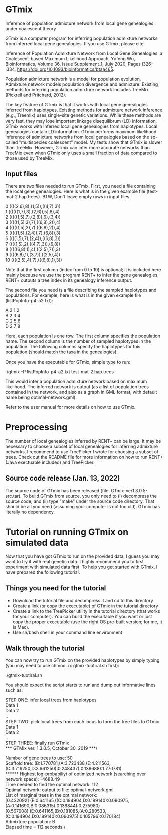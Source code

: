 # GTmix
Inference of population admixture network from local gene genealogies under coalescent theory

GTmix is a computer program for inferring population admixture networks from inferred local gene genealogies. If you use GTmix, please cite:

Inference of Population Admixture Network from Local Gene Genealogies: a Coalescent-based Maximum Likelihood Approach, Yufeng Wu, Bioinformatics, Volume 36, Issue Supplement_1, July 2020, Pages i326–i334, https://doi.org/10.1093/bioinformatics/btaa465.

Population admixture network is a model for population evolution. Admixture network models population divergence and admixture. Existing methods for inferring population admixture network includes TreeMix (Pickrell and Pritchard, 2012).

The key feature of GTmix is that it works with local gene genealogies inferred from haplotypes. Existing methods for admixture network inference (e.g., Treemix) uses single-site genetic variations. While these methods are very fast, they may lose important linkage disequilibrum (LD) information. GTmix works with inferred local gene genealogies from haplotypes. Local genealogies contain LD information. GTmix performs maximum likelihood inference of admixture networks from local genealogies based on the so-called "multispecies coalescent" model. My tests show that GTmix is slower than TreeMix. However, GTmix can infer more accurate networks than TreeMix even when GTmix only uses a small fraction of data compared to those used by TreeMix.

## Input files
There are two files needed to run GTmix. First, you need a file containing the local gene genealogies. Here is what is in the given example file (test-mat-2.hap.trees). BTW, Don't leave empty rows in input files.

0       ((((2,6),8),(1,5)),((4,7),3))  
1       ((((((1,7),3),(2,6)),5),8),4)  
2       (((((1,5),7),(2,8)),6),(3,4))  
3       (((((1,5),3),7),((6,8),2)),4)  
4       (((((1,5),3),7),((6,8),2)),4)  
5       (((((1,5),(2,4)),7),(6,8)),3)  
6       ((((1,5),7),(2,4)),((6,8),3))  
7       ((((1,5),2),((4,7),3)),(6,8))  
8       (((((6,8),1),4),((2,5),7)),3)  
9       ((((6,8),1),(3,7)),((2,5),4))  
10      ((((2,5),4),7),(((6,8),1),3))

Note that the first column (index from 0 to 10) is optional; it is included here mainly because we use the program RENT+ to infer the gene genealogies; RENT+ outputs a tree index in its genealogy inference output. 

The second file you need is a file describing the sampled haplotypes and populations. For example, here is what is in the given example file (listPopInfo-p4-a2.txt):

A 2 1 2  
B 2 3 4  
C 2 5 6   
D 2 7 8

Here, each population is one row. The first column specifies the population name. The second column is the number of sampled haplotypes in the population. The following columns specify the haplotypes for this population (should match the taxa in the genealogies).

Once you have the executable for GTmix, simple type to run:

./gtmix -P listPopInfo-p4-a2.txt test-mat-2.hap.trees 

This would infer a population admixture network based on maximum likelihood. The inferred network is output (as a list of population trees contained in the network, and also as a graph in GML format, with default name being optimal-network.gml).

Refer to the user manual for more details on how to use GTmix.

# Preprocessing
The number of local genealogies inferred by RENT+ can be large. It may be necessary to choose a subset of local genealogies for inferring admixture networks. I recommend to use TreePicker I wrote for choosing a subset of trees. Check out the README file for more information on how to run RENT+ (Java exectuable included) and TreePicker.

## Source code release (Jan. 13, 2022)
The source code of GTmix has been released (file: GTmix-ver1.3.0.5-src.tar). To build GTmix from source, you only need to (i) decompress the source code, and (ii) type "make" under the source code directory. That should be all you need (assuming your computer is not too old). GTmix has literally no dependency.

# Tutorial on running GTmix on simulated data
Now that you have got GTmix to run on the provided data, I guess you may want to try it with real genetic data. I highly recommend you to first experiment with simulated data first. To help you get started with GTmix, I have prepared the following tutorial.
## Things you need for the tutorial
- Download the tutorial file and decompress it and cd to this directory
- Create a link (or copy the executable) of GTmix in the tutorial directory
- Create a link to the TreePicker utility in the tutorial directory (that works for your computer). You can build the executable if you want or just copy the proper executable (use the right OS pre-built version; for me, it is Mac).
- Use sh/bash shell in your command line environment

## Walk through the tutorial
You can now try to run GTmix on the provided haplotypes by simply typing (you may need to use chmod +x gtmix-tuotiral.sh first):

./gtmix-tuotiral.sh

You should expect the script starts to run and dump out informative lines such as:

STEP ONE: infer local trees from haplotypes\
Data 1\
Data 2\
..\
STEP TWO: pick local trees from each locus to form the tree files to GTmix\
Data 1\
Data 2\
..\
STEP THREE: finally run GTmix\
*** GTMix ver. 1.3.0.5, October 30, 2019 ***\

Number of gene trees to use: 50\
Scaffold tree: (B:1.770781,(A:3.723438,(E:4.211563,(C:3.716250,D:3.661250):0.248437):0.139688):1.770781)\
****** Highest log-probabiliyt of optimized network (searching over network space): -4688.49\
Time needed to find the optimal network: 112\
Optimal network: output to file: optimal-network.gml\
List of marginal trees in the optimal network:\
[0.432092] (E:0.641165,((C:0.194904,D:0.189140):0.090975,(A:0.141690,B:0.086315):0.138844):0.275980)\
[0.567908] (E:0.641165,(B:0.181085,(A:0.280533,(C:0.194904,D:0.189140):0.090975):0.105796):0.170184)\
Admixture population: B\
Elapsed time = 112 seconds.\
